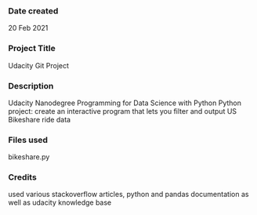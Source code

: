 ### Date created
20 Feb 2021

### Project Title
Udacity Git Project

### Description
Udacity Nanodegree Programming for Data Science with Python
Python project: create an interactive program that lets you filter and output US Bikeshare ride data

### Files used
bikeshare.py

### Credits
used various stackoverflow articles, python and pandas documentation as well as udacity knowledge base
